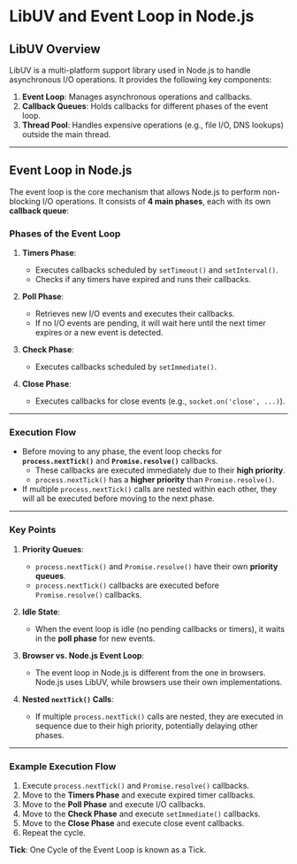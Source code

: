 # LibUV and Event Loop in Node.js

## LibUV Overview
LibUV is a multi-platform support library used in Node.js to handle asynchronous I/O operations. It provides the following key components:

1. **Event Loop**: Manages asynchronous operations and callbacks.
2. **Callback Queues**: Holds callbacks for different phases of the event loop.
3. **Thread Pool**: Handles expensive operations (e.g., file I/O, DNS lookups) outside the main thread.

---

## Event Loop in Node.js

The event loop is the core mechanism that allows Node.js to perform non-blocking I/O operations. It consists of **4 main phases**, each with its own **callback queue**:

### Phases of the Event Loop
1. **Timers Phase**:
   - Executes callbacks scheduled by `setTimeout()` and `setInterval()`.
   - Checks if any timers have expired and runs their callbacks.

2. **Poll Phase**:
   - Retrieves new I/O events and executes their callbacks.
   - If no I/O events are pending, it will wait here until the next timer expires or a new event is detected.

3. **Check Phase**:
   - Executes callbacks scheduled by `setImmediate()`.

4. **Close Phase**:
   - Executes callbacks for close events (e.g., `socket.on('close', ...)`).

---

### Execution Flow
- Before moving to any phase, the event loop checks for **`process.nextTick()`** and **`Promise.resolve()`** callbacks.
  - These callbacks are executed immediately due to their **high priority**.
  - `process.nextTick()` has a **higher priority** than `Promise.resolve()`.
- If multiple `process.nextTick()` calls are nested within each other, they will all be executed before moving to the next phase.

---

### Key Points
1. **Priority Queues**:
   - `process.nextTick()` and `Promise.resolve()` have their own **priority queues**.
   - `process.nextTick()` callbacks are executed before `Promise.resolve()` callbacks.

2. **Idle State**:
   - When the event loop is idle (no pending callbacks or timers), it waits in the **poll phase** for new events.

3. **Browser vs. Node.js Event Loop**:
   - The event loop in Node.js is different from the one in browsers. Node.js uses LibUV, while browsers use their own implementations.

4. **Nested `nextTick()` Calls**:
   - If multiple `process.nextTick()` calls are nested, they are executed in sequence due to their high priority, potentially delaying other phases.

---

### Example Execution Flow
1. Execute `process.nextTick()` and `Promise.resolve()` callbacks.
2. Move to the **Timers Phase** and execute expired timer callbacks.
3. Move to the **Poll Phase** and execute I/O callbacks.
4. Move to the **Check Phase** and execute `setImmediate()` callbacks.
5. Move to the **Close Phase** and execute close event callbacks.
6. Repeat the cycle.

**Tick**: One Cycle of the Event Loop is known as a Tick.